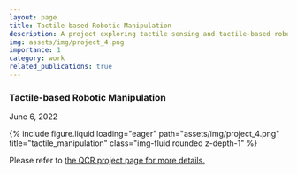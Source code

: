 ```yaml
---
layout: page
title: Tactile-based Robotic Manipulation
description: A project exploring tactile sensing and tactile-based robotic manipulation.
img: assets/img/project_4.png
importance: 1
category: work
related_publications: true
---
```

<!-- Project title and date -->
<h3><strong>Tactile-based Robotic Manipulation</strong></h3>
<p>June 6, 2022</p>

<!-- Project picture -->
<div class="row">
    <div class="col-sm mt-3 mt-md-0">
        {% include figure.liquid loading="eager" path="assets/img/project_4.png" title="tactile_manipulation" class="img-fluid rounded z-depth-1" %}
    </div>
</div>

<!-- Content -->
<div class="mt-3">
      <p>Please refer to <a href="https://research.qut.edu.au/qcr/Projects/tactile-based-robotic-manipulation/" target="_blank" rel="noopener">the QCR project page for more details.</a></p>

  <!-- <div style="position: relative; padding-bottom: 56.25%; height: 0; overflow: hidden;">
    <iframe src="https://www.youtube.com/embed/FGUM7P4xpGg" style="position: absolute; top: 0; left: 0; width: 100%; height: 100%; border:0;" allowfullscreen title="YouTube Video"></iframe>
  </div> -->

  <!-- <p class="mt-3">Contributions:</p>
  <ul>
    <li>Developed a beacon code selection algorithm and a decomposition algorithm for blindly mixed beacon signals, based on CDMA code selection principles and Gold-sequence correlation properties.</li>
    <li>Participated in the development of a light intensity distribution map generation algorithm using Gaussian Process Regression.</li>
    <li>Participated in the development of localization and path planning algorithms using Kalman Filter (KF) and A star.</li>
  </ul> -->
</div>
